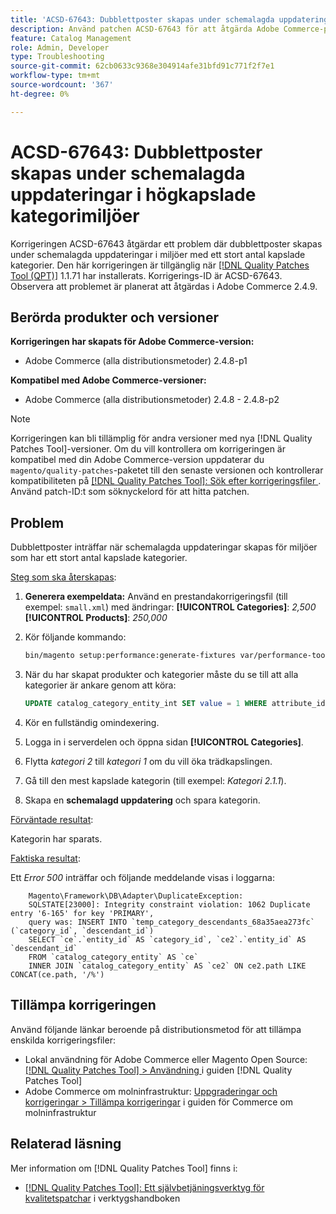 ```yaml
---
title: 'ACSD-67643: Dubblettposter skapas under schemalagda uppdateringar i högkapslade kategorimiljöer'
description: Använd patchen ACSD-67643 för att åtgärda Adobe Commerce-problemet där dubblettposter skapas under schemalagda uppdateringar i miljöer med ett stort antal kapslade kategorier.
feature: Catalog Management
role: Admin, Developer
type: Troubleshooting
source-git-commit: 62cb0633c9368e304914afe31bfd91c771f2f7e1
workflow-type: tm+mt
source-wordcount: '367'
ht-degree: 0%

---
```



# ACSD-67643: Dubblettposter skapas under schemalagda uppdateringar i högkapslade kategorimiljöer

Korrigeringen ACSD-67643 åtgärdar ett problem där dubblettposter skapas under schemalagda uppdateringar i miljöer med ett stort antal kapslade kategorier. Den här korrigeringen är tillgänglig när [[!DNL Quality Patches Tool (QPT)]](/help/tools/quality-patches-tool/quality-patches-tool-to-self-serve-quality-patches.md) 1.1.71 har installerats. Korrigerings-ID är ACSD-67643. Observera att problemet är planerat att åtgärdas i Adobe Commerce 2.4.9.

## Berörda produkter och versioner

**Korrigeringen har skapats för Adobe Commerce-version:**

* Adobe Commerce (alla distributionsmetoder) 2.4.8-p1

**Kompatibel med Adobe Commerce-versioner:**

* Adobe Commerce (alla distributionsmetoder) 2.4.8 - 2.4.8-p2

>[!NOTE]
>
>Korrigeringen kan bli tillämplig för andra versioner med nya [!DNL Quality Patches Tool]-versioner. Om du vill kontrollera om korrigeringen är kompatibel med din Adobe Commerce-version uppdaterar du `magento/quality-patches`-paketet till den senaste versionen och kontrollerar kompatibiliteten på [[!DNL Quality Patches Tool]: Sök efter korrigeringsfiler ](https://experienceleague.adobe.com/tools/commerce-quality-patches/index.html?lang=sv-SE). Använd patch-ID:t som söknyckelord för att hitta patchen.

## Problem

Dubblettposter inträffar när schemalagda uppdateringar skapas för miljöer som har ett stort antal kapslade kategorier.

<u>Steg som ska återskapas</u>:

1. **Generera exempeldata:**
Använd en prestandakorrigeringsfil (till exempel: `small.xml`) med ändringar:
   **[!UICONTROL Categories]**: *2,500*
   **[!UICONTROL Products]**: *250,000*

1. Kör följande kommando:

   ```bash
   bin/magento setup:performance:generate-fixtures var/performance-toolkit/profiles/ce/small.xml
   ```

1. När du har skapat produkter och kategorier måste du se till att alla kategorier är ankare genom att köra:

   ```sql
   UPDATE catalog_category_entity_int SET value = 1 WHERE attribute_id = (SELECT attribute_id FROM eav_attribute WHERE attribute_code = 'is_anchor');
   ```

1. Kör en fullständig omindexering.
1. Logga in i serverdelen och öppna sidan **[!UICONTROL Categories]**.
1. Flytta *kategori 2* till *kategori 1* om du vill öka trädkapslingen.
1. Gå till den mest kapslade kategorin (till exempel: *Kategori 2.1.1*).
1. Skapa en **schemalagd uppdatering** och spara kategorin.

<u>Förväntade resultat</u>:

Kategorin har sparats.

<u>Faktiska resultat</u>:

Ett *Error 500* inträffar och följande meddelande visas i loggarna:

```
    Magento\Framework\DB\Adapter\DuplicateException:
    SQLSTATE[23000]: Integrity constraint violation: 1062 Duplicate entry '6-165' for key 'PRIMARY', 
    query was: INSERT INTO `temp_category_descendants_68a35aea273fc` (`category_id`, `descendant_id`)
    SELECT `ce`.`entity_id` AS `category_id`, `ce2`.`entity_id` AS `descendant_id`
    FROM `catalog_category_entity` AS `ce`
    INNER JOIN `catalog_category_entity` AS `ce2` ON ce2.path LIKE CONCAT(ce.path, '/%')
```

## Tillämpa korrigeringen

Använd följande länkar beroende på distributionsmetod för att tillämpa enskilda korrigeringsfiler:

* Lokal användning för Adobe Commerce eller Magento Open Source: [[!DNL Quality Patches Tool] > Användning ](/help/tools/quality-patches-tool/usage.md) i guiden [!DNL Quality Patches Tool]
* Adobe Commerce om molninfrastruktur: [Uppgraderingar och korrigeringar > Tillämpa korrigeringar](https://experienceleague.adobe.com/docs/commerce-cloud-service/user-guide/develop/upgrade/apply-patches.html?lang=sv-SE) i guiden för Commerce om molninfrastruktur

## Relaterad läsning

Mer information om [!DNL Quality Patches Tool] finns i:

* [[!DNL Quality Patches Tool]: Ett självbetjäningsverktyg för kvalitetspatchar](/help/tools/quality-patches-tool/quality-patches-tool-to-self-serve-quality-patches.md) i verktygshandboken
